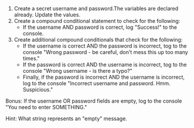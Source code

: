 1. Create a secret username and password.The variables are declared already. Update the values.
2. Create a compound conditional statement to check for the following:
   - If the username AND password is correct, log "Success!" to the console.
3. Create additional compound conditionals that check for the following:
   - If the username is correct AND the password is incorrect, tog to the console "Wrong password - be careful, don't mess this up too many times."
   - If the password is correct AND the username is incorrect, tog to the console "Wrong username - is there a typo?"
   - Finally, if the password is incorrect AND the username is incorrect, log to the console "Incorrect username and password. Hmm. Suspicious."


Bonus: If the username OR password fields are empty, log to the console "You need to enter SOMETHING."

Hint: What string represents an "empty" message.